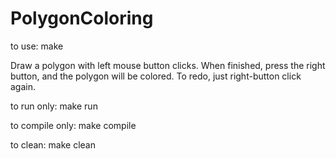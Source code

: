 # PolygonColoring

to use:
    make

Draw a polygon with left mouse button clicks. When finished, press the right button, and the polygon will be colored. To redo, just right-button click again.



to run only:
    make run

to compile only:
    make compile

to clean:
    make clean
